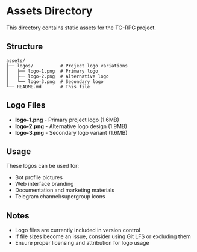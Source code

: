 # Assets Directory

This directory contains static assets for the TG-RPG project.

## Structure

```
assets/
├── logos/          # Project logo variations
│   ├── logo-1.png  # Primary logo
│   ├── logo-2.png  # Alternative logo
│   └── logo-3.png  # Secondary logo
└── README.md       # This file
```

## Logo Files

- **logo-1.png** - Primary project logo (1.6MB)
- **logo-2.png** - Alternative logo design (1.9MB)  
- **logo-3.png** - Secondary logo variant (1.6MB)

## Usage

These logos can be used for:
- Bot profile pictures
- Web interface branding
- Documentation and marketing materials
- Telegram channel/supergroup icons

## Notes

- Logo files are currently included in version control
- If file sizes become an issue, consider using Git LFS or excluding them
- Ensure proper licensing and attribution for logo usage
